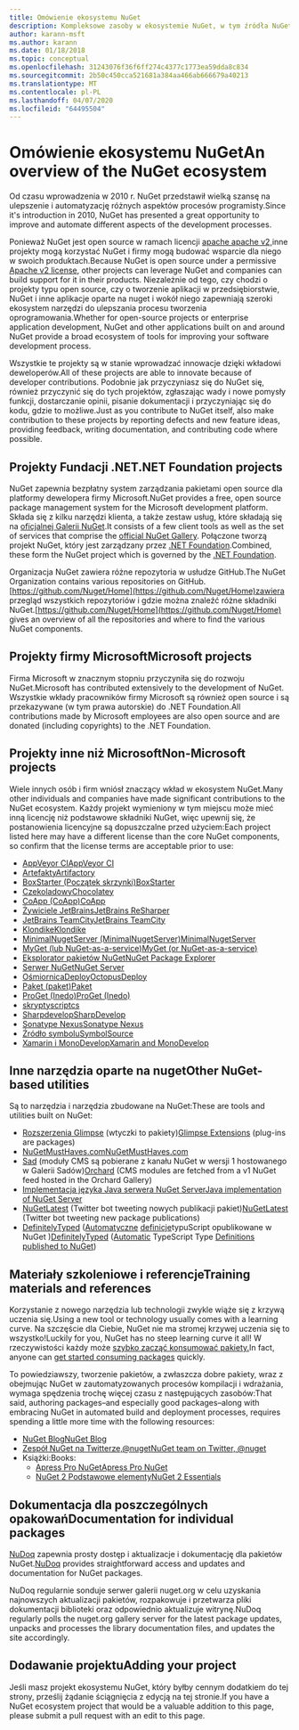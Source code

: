```yaml
---
title: Omówienie ekosystemu NuGet
description: Kompleksowe zasoby w ekosystemie NuGet, w tym źródła NuGet, projekty nuget firmy innych niż Microsoft, narzędzia i materiały szkoleniowe.
author: karann-msft
ms.author: karann
ms.date: 01/18/2018
ms.topic: conceptual
ms.openlocfilehash: 31243076f36f6ff274c4377c1773ea59dda8c834
ms.sourcegitcommit: 2b50c450cca521681a384aa466ab666679a40213
ms.translationtype: MT
ms.contentlocale: pl-PL
ms.lasthandoff: 04/07/2020
ms.locfileid: "64495504"
---
```

# <a name="an-overview-of-the-nuget-ecosystem"></a><span data-ttu-id="cd14d-103">Omówienie ekosystemu NuGet</span><span class="sxs-lookup"><span data-stu-id="cd14d-103">An overview of the NuGet ecosystem</span></span>

<span data-ttu-id="cd14d-104">Od czasu wprowadzenia w 2010 r. NuGet przedstawił wielką szansę na ulepszenie i automatyzację różnych aspektów procesów programisty.</span><span class="sxs-lookup"><span data-stu-id="cd14d-104">Since it's introduction in 2010, NuGet has presented a great opportunity to improve and automate different aspects of the development processes.</span></span>

<span data-ttu-id="cd14d-105">Ponieważ NuGet jest open source w ramach licencji [apache apache v2,](http://choosealicense.com/licenses/apache/)inne projekty mogą korzystać NuGet i firmy mogą budować wsparcie dla niego w swoich produktach.</span><span class="sxs-lookup"><span data-stu-id="cd14d-105">Because NuGet is open source under a permissive [Apache v2 license](http://choosealicense.com/licenses/apache/), other projects can leverage NuGet and companies can build support for it in their products.</span></span> <span data-ttu-id="cd14d-106">Niezależnie od tego, czy chodzi o projekty typu open source, czy o tworzenie aplikacji w przedsiębiorstwie, NuGet i inne aplikacje oparte na nuget i wokół niego zapewniają szeroki ekosystem narzędzi do ulepszania procesu tworzenia oprogramowania.</span><span class="sxs-lookup"><span data-stu-id="cd14d-106">Whether for open-source projects or enterprise application development, NuGet and other applications built on and around NuGet provide a broad ecosystem of tools for improving your software development process.</span></span>

<span data-ttu-id="cd14d-107">Wszystkie te projekty są w stanie wprowadzać innowacje dzięki wkładowi deweloperów.</span><span class="sxs-lookup"><span data-stu-id="cd14d-107">All of these projects are able to innovate because of developer contributions.</span></span> <span data-ttu-id="cd14d-108">Podobnie jak przyczyniasz się do NuGet się, również przyczynić się do tych projektów, zgłaszając wady i nowe pomysły funkcji, dostarczanie opinii, pisanie dokumentacji i przyczyniając się do kodu, gdzie to możliwe.</span><span class="sxs-lookup"><span data-stu-id="cd14d-108">Just as you contribute to NuGet itself, also make contribution to these projects by reporting defects and new feature ideas, providing feedback, writing documentation, and contributing code where possible.</span></span>

## <a name="net-foundation-projects"></a><span data-ttu-id="cd14d-109">Projekty Fundacji .NET</span><span class="sxs-lookup"><span data-stu-id="cd14d-109">.NET Foundation projects</span></span>

<span data-ttu-id="cd14d-110">NuGet zapewnia bezpłatny system zarządzania pakietami open source dla platformy dewelopera firmy Microsoft.</span><span class="sxs-lookup"><span data-stu-id="cd14d-110">NuGet provides a free, open source package management system for the Microsoft development platform.</span></span> <span data-ttu-id="cd14d-111">Składa się z kilku narzędzi klienta, a także zestaw usług, które składają się na [oficjalnej Galerii NuGet](http://www.nuget.org).</span><span class="sxs-lookup"><span data-stu-id="cd14d-111">It consists of a few client tools as well as the set of services that comprise the [official NuGet Gallery](http://www.nuget.org).</span></span> <span data-ttu-id="cd14d-112">Połączone tworzą projekt NuGet, który jest zarządzany przez [.NET Foundation](http://www.dotnetfoundation.org/).</span><span class="sxs-lookup"><span data-stu-id="cd14d-112">Combined, these form the NuGet project which is governed by the [.NET Foundation](http://www.dotnetfoundation.org/).</span></span>

<span data-ttu-id="cd14d-113">Organizacja NuGet zawiera różne repozytoria w usłudze GitHub.</span><span class="sxs-lookup"><span data-stu-id="cd14d-113">The NuGet Organization contains various repositories on GitHub.</span></span> <span data-ttu-id="cd14d-114">[https://github.com/Nuget/Home](https://github.com/Nuget/Home)zawiera przegląd wszystkich repozytoriów i gdzie można znaleźć różne składniki NuGet.</span><span class="sxs-lookup"><span data-stu-id="cd14d-114">[https://github.com/Nuget/Home](https://github.com/Nuget/Home) gives an overview of all the repositories and where to find the various NuGet components.</span></span>

## <a name="microsoft-projects"></a><span data-ttu-id="cd14d-115">Projekty firmy Microsoft</span><span class="sxs-lookup"><span data-stu-id="cd14d-115">Microsoft projects</span></span>

<span data-ttu-id="cd14d-116">Firma Microsoft w znacznym stopniu przyczyniła się do rozwoju NuGet.</span><span class="sxs-lookup"><span data-stu-id="cd14d-116">Microsoft has contributed extensively to the development of NuGet.</span></span> <span data-ttu-id="cd14d-117">Wszystkie wkłady pracowników firmy Microsoft są również open source i są przekazywane (w tym prawa autorskie) do .NET Foundation.</span><span class="sxs-lookup"><span data-stu-id="cd14d-117">All contributions made by Microsoft employees are also open source and are donated (including copyrights) to the .NET Foundation.</span></span>

## <a name="non-microsoft-projects"></a><span data-ttu-id="cd14d-118">Projekty inne niż Microsoft</span><span class="sxs-lookup"><span data-stu-id="cd14d-118">Non-Microsoft projects</span></span>

<span data-ttu-id="cd14d-119">Wiele innych osób i firm wniósł znaczący wkład w ekosystem NuGet.</span><span class="sxs-lookup"><span data-stu-id="cd14d-119">Many other individuals and companies have made significant contributions to the NuGet ecosystem.</span></span> <span data-ttu-id="cd14d-120">Każdy projekt wymieniony w tym miejscu może mieć inną licencję niż podstawowe składniki NuGet, więc upewnij się, że postanowienia licencyjne są dopuszczalne przed użyciem:</span><span class="sxs-lookup"><span data-stu-id="cd14d-120">Each project listed here may have a different license than the core NuGet components, so confirm that the license terms are acceptable prior to use:</span></span>

- [<span data-ttu-id="cd14d-121">AppVeyor CI</span><span class="sxs-lookup"><span data-stu-id="cd14d-121">AppVeyor CI</span></span>](https://www.appveyor.com/)
- [<span data-ttu-id="cd14d-122">Artefakty</span><span class="sxs-lookup"><span data-stu-id="cd14d-122">Artifactory</span></span>](https://www.jfrog.com/artifactory/)
- [<span data-ttu-id="cd14d-123">BoxStarter (Początek skrzynki)</span><span class="sxs-lookup"><span data-stu-id="cd14d-123">BoxStarter</span></span>](http://boxstarter.org/)
- [<span data-ttu-id="cd14d-124">Czekoladowy</span><span class="sxs-lookup"><span data-stu-id="cd14d-124">Chocolatey</span></span>](https://chocolatey.org/)
- [<span data-ttu-id="cd14d-125">CoApp (CoApp)</span><span class="sxs-lookup"><span data-stu-id="cd14d-125">CoApp</span></span>](http://coapp.org/)
- [<span data-ttu-id="cd14d-126">Żywiciele JetBrains</span><span class="sxs-lookup"><span data-stu-id="cd14d-126">JetBrains ReSharper</span></span>](https://resharper-plugins.jetbrains.com/)
- [<span data-ttu-id="cd14d-127">JetBrains TeamCity</span><span class="sxs-lookup"><span data-stu-id="cd14d-127">JetBrains TeamCity</span></span>](https://www.jetbrains.com/teamcity/)
- [<span data-ttu-id="cd14d-128">Klondike</span><span class="sxs-lookup"><span data-stu-id="cd14d-128">Klondike</span></span>](https://github.com/themotleyfool/Klondike)
- [<span data-ttu-id="cd14d-129">MinimalNugetServer (MinimalNugetServer)</span><span class="sxs-lookup"><span data-stu-id="cd14d-129">MinimalNugetServer</span></span>](https://github.com/TanukiSharp/MinimalNugetServer)
- [<span data-ttu-id="cd14d-130">MyGet (lub NuGet-as-a-service)</span><span class="sxs-lookup"><span data-stu-id="cd14d-130">MyGet (or NuGet-as-a-service)</span></span>](http://www.myget.org/)
- [<span data-ttu-id="cd14d-131">Eksplorator pakietów NuGet</span><span class="sxs-lookup"><span data-stu-id="cd14d-131">NuGet Package Explorer</span></span>](https://github.com/NuGetPackageExplorer/NuGetPackageExplorer)
- [<span data-ttu-id="cd14d-132">Serwer NuGet</span><span class="sxs-lookup"><span data-stu-id="cd14d-132">NuGet Server</span></span>](http://nugetserver.net/)
- [<span data-ttu-id="cd14d-133">OśmiornicaDeploy</span><span class="sxs-lookup"><span data-stu-id="cd14d-133">OctopusDeploy</span></span>](https://octopus.com/)
- [<span data-ttu-id="cd14d-134">Paket (paket)</span><span class="sxs-lookup"><span data-stu-id="cd14d-134">Paket</span></span>](https://fsprojects.github.io/Paket/)
- [<span data-ttu-id="cd14d-135">ProGet (Inedo)</span><span class="sxs-lookup"><span data-stu-id="cd14d-135">ProGet (Inedo)</span></span>](http://inedo.com/proget)
- [<span data-ttu-id="cd14d-136">skrypty</span><span class="sxs-lookup"><span data-stu-id="cd14d-136">scriptcs</span></span>](http://scriptcs.net/)
- [<span data-ttu-id="cd14d-137">Sharpdevelop</span><span class="sxs-lookup"><span data-stu-id="cd14d-137">SharpDevelop</span></span>](http://community.sharpdevelop.net/blogs/mattward/archive/2011/01/23/NuGetSupportInSharpDevelop.aspx)
- [<span data-ttu-id="cd14d-138">Sonatype Nexus</span><span class="sxs-lookup"><span data-stu-id="cd14d-138">Sonatype Nexus</span></span>](http://www.sonatype.com/nexus-repository-sonatype)
- [<span data-ttu-id="cd14d-139">Źródło symbolu</span><span class="sxs-lookup"><span data-stu-id="cd14d-139">SymbolSource</span></span>](http://www.symbolsource.org/Public)
- [<span data-ttu-id="cd14d-140">Xamarin i MonoDevelop</span><span class="sxs-lookup"><span data-stu-id="cd14d-140">Xamarin and MonoDevelop</span></span>](https://github.com/mrward/monodevelop-nuget-addin)

## <a name="other-nuget-based-utilities"></a><span data-ttu-id="cd14d-141">Inne narzędzia oparte na nuget</span><span class="sxs-lookup"><span data-stu-id="cd14d-141">Other NuGet-based utilities</span></span>

<span data-ttu-id="cd14d-142">Są to narzędzia i narzędzia zbudowane na NuGet:</span><span class="sxs-lookup"><span data-stu-id="cd14d-142">These are tools and utilities built on NuGet:</span></span>

- <span data-ttu-id="cd14d-143">[Rozszerzenia Glimpse](http://getglimpse.com/Packages) (wtyczki to pakiety)</span><span class="sxs-lookup"><span data-stu-id="cd14d-143">[Glimpse Extensions](http://getglimpse.com/Packages) (plug-ins are packages)</span></span>
- [<span data-ttu-id="cd14d-144">NuGetMustHaves.com</span><span class="sxs-lookup"><span data-stu-id="cd14d-144">NuGetMustHaves.com</span></span>](http://nugetmusthaves.com/)
- <span data-ttu-id="cd14d-145">[Sad](http://www.orchardproject.net/) (moduły CMS są pobierane z kanału NuGet w wersji 1 hostowanego w Galerii Sadów)</span><span class="sxs-lookup"><span data-stu-id="cd14d-145">[Orchard](http://www.orchardproject.net/) (CMS modules are fetched from a v1 NuGet feed hosted in the Orchard Gallery)</span></span>
- [<span data-ttu-id="cd14d-146">Implementacja języka Java serwera NuGet Server</span><span class="sxs-lookup"><span data-stu-id="cd14d-146">Java implementation of NuGet Server</span></span>](http://jonnyzzz.com/blog/2012/03/07/nuget-server-in-pure-java/)
- <span data-ttu-id="cd14d-147">[NuGetLatest](https://twitter.com/NuGetLatest) (Twitter bot tweeting nowych publikacji pakiet)</span><span class="sxs-lookup"><span data-stu-id="cd14d-147">[NuGetLatest](https://twitter.com/NuGetLatest) (Twitter bot tweeting new package publications)</span></span>
- <span data-ttu-id="cd14d-148">[DefinitelyTyped](http://definitelytyped.org/) ([Automatyczne](https://github.com/DefinitelyTyped/NugetAutomation/) [definicje](http://www.nuget.org/packages?q=DefinitelyTyped)typuScript opublikowane w NuGet )</span><span class="sxs-lookup"><span data-stu-id="cd14d-148">[DefinitelyTyped](http://definitelytyped.org/) ([Automatic](https://github.com/DefinitelyTyped/NugetAutomation/) TypeScript Type [Definitions published to NuGet](http://www.nuget.org/packages?q=DefinitelyTyped))</span></span>

## <a name="training-materials-and-references"></a><span data-ttu-id="cd14d-149">Materiały szkoleniowe i referencje</span><span class="sxs-lookup"><span data-stu-id="cd14d-149">Training materials and references</span></span>

<span data-ttu-id="cd14d-150">Korzystanie z nowego narzędzia lub technologii zwykle wiąże się z krzywą uczenia się.</span><span class="sxs-lookup"><span data-stu-id="cd14d-150">Using a new tool or technology usually comes with a learning curve.</span></span> <span data-ttu-id="cd14d-151">Na szczęście dla Ciebie, NuGet nie ma stromej krzywej uczenia się to wszystko!</span><span class="sxs-lookup"><span data-stu-id="cd14d-151">Luckily for you, NuGet has no steep learning curve it all!</span></span> <span data-ttu-id="cd14d-152">W rzeczywistości każdy może [szybko zacząć konsumować pakiety.](../quickstart/use-a-package.md)</span><span class="sxs-lookup"><span data-stu-id="cd14d-152">In fact, anyone can [get started consuming packages](../quickstart/use-a-package.md) quickly.</span></span>

<span data-ttu-id="cd14d-153">To powiedziawszy, tworzenie pakietów, a zwłaszcza dobre pakiety, wraz z obejmując NuGet w zautomatyzowanych procesów kompilacji i wdrażania, wymaga spędzenia trochę więcej czasu z następujących zasobów:</span><span class="sxs-lookup"><span data-stu-id="cd14d-153">That said, authoring packages–and especially good packages–along with  embracing NuGet in automated build and deployment processes, requires spending a little more time with the following resources:</span></span>

- [<span data-ttu-id="cd14d-154">NuGet Blog</span><span class="sxs-lookup"><span data-stu-id="cd14d-154">NuGet Blog</span></span>](http://blog.nuget.org/)
- [<span data-ttu-id="cd14d-155">Zespół NuGet na Twitterze,@nuget</span><span class="sxs-lookup"><span data-stu-id="cd14d-155">NuGet team on Twitter, @nuget</span></span>](http://twitter.com/nuget)
- <span data-ttu-id="cd14d-156">Książki:</span><span class="sxs-lookup"><span data-stu-id="cd14d-156">Books:</span></span>
  - [<span data-ttu-id="cd14d-157">Apress Pro NuGet</span><span class="sxs-lookup"><span data-stu-id="cd14d-157">Apress Pro NuGet</span></span>](http://bit.ly/ProNuGet)
  - [<span data-ttu-id="cd14d-158">NuGet 2 Podstawowe elementy</span><span class="sxs-lookup"><span data-stu-id="cd14d-158">NuGet 2 Essentials</span></span>](http://www.amazon.com/NuGet-2-Essentials-Damir-Arh-ebook/dp/B00GTQD5M4)

## <a name="documentation-for-individual-packages"></a><span data-ttu-id="cd14d-159">Dokumentacja dla poszczególnych opakowań</span><span class="sxs-lookup"><span data-stu-id="cd14d-159">Documentation for individual packages</span></span>

<span data-ttu-id="cd14d-160">[NuDoq](http://nudoq.org) zapewnia prosty dostęp i aktualizacje i dokumentację dla pakietów NuGet.</span><span class="sxs-lookup"><span data-stu-id="cd14d-160">[NuDoq](http://nudoq.org) provides straightforward access and updates and documentation for NuGet packages.</span></span>

<span data-ttu-id="cd14d-161">NuDoq regularnie sonduje serwer galerii nuget.org w celu uzyskania najnowszych aktualizacji pakietów, rozpakowuje i przetwarza pliki dokumentacji biblioteki oraz odpowiednio aktualizuje witrynę.</span><span class="sxs-lookup"><span data-stu-id="cd14d-161">NuDoq regularly polls the nuget.org gallery server for the latest package updates, unpacks and processes the library documentation files, and updates the site accordingly.</span></span>

## <a name="adding-your-project"></a><span data-ttu-id="cd14d-162">Dodawanie projektu</span><span class="sxs-lookup"><span data-stu-id="cd14d-162">Adding your project</span></span>

<span data-ttu-id="cd14d-163">Jeśli masz projekt ekosystemu NuGet, który byłby cennym dodatkiem do tej strony, prześlij żądanie ściągnięcia z edycją na tej stronie.</span><span class="sxs-lookup"><span data-stu-id="cd14d-163">If you have a NuGet ecosystem project that would be a valuable addition to this page, please  submit a pull request with an edit to this page.</span></span>
